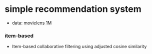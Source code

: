# simple recommendation system

- data: [movielens 1M](https://grouplens.org/datasets/movielens/1m/)

### item-based

- Item-based collaborative filtering using adjusted cosine similarity
